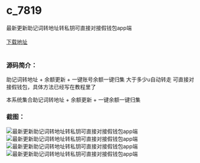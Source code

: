 # c_7819
最新更新助记词转地址转私钥可直接对接假钱包app端
<br/></br>
[下载地址](https://www.uuid2.com/7819.html "下载地址")
<br/></br>
<h3>源码简介：</h3>
<p>助记词转地址 + 余额更新 + 一键账号余额一键归集 大于多少u自动转走 可直接对接假钱包，具体方法已经写在教程里了<p>
<p>本系统集合助记词转地址 + 余额更新 + 一键余额一键归集<p>
<h3>截图：</h3>
<img src="https://www.uuid2.com/wp-content/uploads/img/pro/20220527/16536312709268.png" alt="最新更新助记词转地址转私钥可直接对接假钱包app端"><img src="https://www.uuid2.com/wp-content/uploads/img/pro/20220527/16536312723792.png" alt="最新更新助记词转地址转私钥可直接对接假钱包app端"><img src="https://www.uuid2.com/wp-content/uploads/img/pro/20220527/16536312732401.png" alt="最新更新助记词转地址转私钥可直接对接假钱包app端"><img src="https://www.uuid2.com/wp-content/uploads/img/pro/20220527/16536312745930.png" alt="最新更新助记词转地址转私钥可直接对接假钱包app端">

